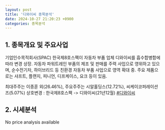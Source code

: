 ```yaml
---
layout: post
title: '디와이씨 종목분석'
date: 2024-10-27 21:20:23 +0900
categories: 종목분석
---
```


## 1. 종목개요 및 주요사업

기업인수목적회사(SPAC) 한국제8호스팩이 자동차 부품 업체 디와이씨를 흡수합병함에 따라 변경 상장. 자동차 파워트레인 부품의 제조 및 판매를 주력 사업으로 영위하고 있으며, 순수전기차, 하이브리드 등 친환경 자동차 부품 사업으로 영역 확대 중. 주요 제품으로는 샤프트, 플랜지, 피니언, 디프케이스, 요크 등이 있음.

최대주주는 이종훈 외(26.46%), 주요주주는 시알홀딩스(12.72%), 씨케이코퍼레이션즈(5.07%) 상호변경 : 한국제8호스팩 -> 디와이씨(21년12월)
[#디와이씨](#)

## 2. 시세분석

No price analysis available
